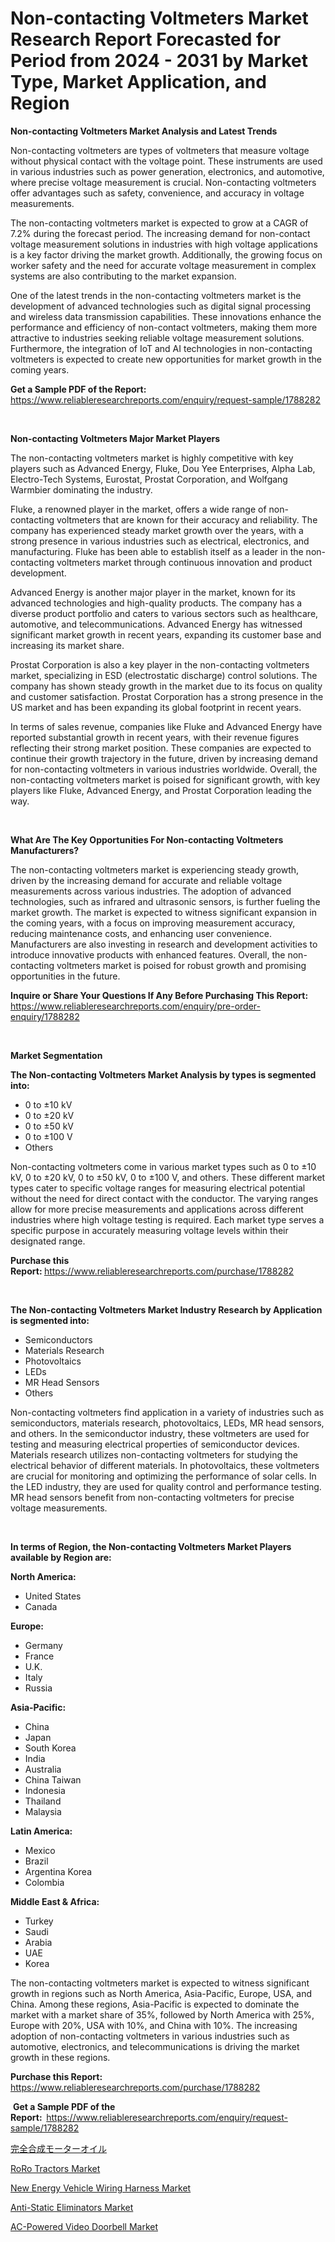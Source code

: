 <p><h1>Non-contacting Voltmeters Market Research Report Forecasted for Period from 2024 -  2031 by Market Type, Market Application, and Region</h1></p><p><strong>Non-contacting Voltmeters Market Analysis and Latest Trends</strong></p>
<p><p>Non-contacting voltmeters are types of voltmeters that measure voltage without physical contact with the voltage point. These instruments are used in various industries such as power generation, electronics, and automotive, where precise voltage measurement is crucial. Non-contacting voltmeters offer advantages such as safety, convenience, and accuracy in voltage measurements.</p><p>The non-contacting voltmeters market is expected to grow at a CAGR of 7.2% during the forecast period. The increasing demand for non-contact voltage measurement solutions in industries with high voltage applications is a key factor driving the market growth. Additionally, the growing focus on worker safety and the need for accurate voltage measurement in complex systems are also contributing to the market expansion.</p><p>One of the latest trends in the non-contacting voltmeters market is the development of advanced technologies such as digital signal processing and wireless data transmission capabilities. These innovations enhance the performance and efficiency of non-contact voltmeters, making them more attractive to industries seeking reliable voltage measurement solutions. Furthermore, the integration of IoT and AI technologies in non-contacting voltmeters is expected to create new opportunities for market growth in the coming years.</p></p>
<p><strong>Get a Sample PDF of the Report:&nbsp;</strong> <a href="https://www.reliableresearchreports.com/enquiry/request-sample/1788282">https://www.reliableresearchreports.com/enquiry/request-sample/1788282</a></p>
<p>&nbsp;</p>
<p><strong>Non-contacting Voltmeters Major Market Players</strong></p>
<p><p>The non-contacting voltmeters market is highly competitive with key players such as Advanced Energy, Fluke, Dou Yee Enterprises, Alpha Lab, Electro-Tech Systems, Eurostat, Prostat Corporation, and Wolfgang Warmbier dominating the industry. </p><p>Fluke, a renowned player in the market, offers a wide range of non-contacting voltmeters that are known for their accuracy and reliability. The company has experienced steady market growth over the years, with a strong presence in various industries such as electrical, electronics, and manufacturing. Fluke has been able to establish itself as a leader in the non-contacting voltmeters market through continuous innovation and product development.</p><p>Advanced Energy is another major player in the market, known for its advanced technologies and high-quality products. The company has a diverse product portfolio and caters to various sectors such as healthcare, automotive, and telecommunications. Advanced Energy has witnessed significant market growth in recent years, expanding its customer base and increasing its market share.</p><p>Prostat Corporation is also a key player in the non-contacting voltmeters market, specializing in ESD (electrostatic discharge) control solutions. The company has shown steady growth in the market due to its focus on quality and customer satisfaction. Prostat Corporation has a strong presence in the US market and has been expanding its global footprint in recent years.</p><p>In terms of sales revenue, companies like Fluke and Advanced Energy have reported substantial growth in recent years, with their revenue figures reflecting their strong market position. These companies are expected to continue their growth trajectory in the future, driven by increasing demand for non-contacting voltmeters in various industries worldwide. Overall, the non-contacting voltmeters market is poised for significant growth, with key players like Fluke, Advanced Energy, and Prostat Corporation leading the way.</p></p>
<p>&nbsp;</p>
<p><strong>What Are The Key Opportunities For Non-contacting Voltmeters Manufacturers?</strong></p>
<p><p>The non-contacting voltmeters market is experiencing steady growth, driven by the increasing demand for accurate and reliable voltage measurements across various industries. The adoption of advanced technologies, such as infrared and ultrasonic sensors, is further fueling the market growth. The market is expected to witness significant expansion in the coming years, with a focus on improving measurement accuracy, reducing maintenance costs, and enhancing user convenience. Manufacturers are also investing in research and development activities to introduce innovative products with enhanced features. Overall, the non-contacting voltmeters market is poised for robust growth and promising opportunities in the future.</p></p>
<p><strong>Inquire or Share Your Questions If Any Before Purchasing This Report:</strong> <a href="https://www.reliableresearchreports.com/enquiry/pre-order-enquiry/1788282">https://www.reliableresearchreports.com/enquiry/pre-order-enquiry/1788282</a></p>
<p>&nbsp;</p>
<p><strong>Market Segmentation</strong></p>
<p><strong>The Non-contacting Voltmeters Market Analysis by types is segmented into:</strong></p>
<p><ul><li>0 to ±10 kV</li><li>0 to ±20 kV</li><li>0 to ±50 kV</li><li>0 to ±100 V</li><li>Others</li></ul></p>
<p><p>Non-contacting voltmeters come in various market types such as 0 to ±10 kV, 0 to ±20 kV, 0 to ±50 kV, 0 to ±100 V, and others. These different market types cater to specific voltage ranges for measuring electrical potential without the need for direct contact with the conductor. The varying ranges allow for more precise measurements and applications across different industries where high voltage testing is required. Each market type serves a specific purpose in accurately measuring voltage levels within their designated range.</p></p>
<p><strong>Purchase this Report:&nbsp;</strong><a href="https://www.reliableresearchreports.com/purchase/1788282">https://www.reliableresearchreports.com/purchase/1788282</a></p>
<p>&nbsp;</p>
<p><strong>The Non-contacting Voltmeters Market Industry Research by Application is segmented into:</strong></p>
<p><ul><li>Semiconductors</li><li>Materials Research</li><li>Photovoltaics</li><li>LEDs</li><li>MR Head Sensors</li><li>Others</li></ul></p>
<p><p>Non-contacting voltmeters find application in a variety of industries such as semiconductors, materials research, photovoltaics, LEDs, MR head sensors, and others. In the semiconductor industry, these voltmeters are used for testing and measuring electrical properties of semiconductor devices. Materials research utilizes non-contacting voltmeters for studying the electrical behavior of different materials. In photovoltaics, these voltmeters are crucial for monitoring and optimizing the performance of solar cells. In the LED industry, they are used for quality control and performance testing. MR head sensors benefit from non-contacting voltmeters for precise voltage measurements.</p></p>
<p>&nbsp;</p>
<p><strong>In terms of Region, the Non-contacting Voltmeters Market Players available by Region are:</strong></p>
<p>
    <p> <strong> North America: </strong>
        <ul>
            <li>United States</li>
            <li>Canada</li>
        </ul>
        </p> 
    <p> <strong> Europe: </strong>
        <ul>
            <li>Germany</li>
            <li>France</li>
            <li>U.K.</li>
            <li>Italy</li>
            <li>Russia</li>
        </ul>
        </p> 
    <p> <strong> Asia-Pacific: </strong>
        <ul>
            <li>China</li>
            <li>Japan</li>
            <li>South Korea</li>
            <li>India</li>
            <li>Australia</li>
            <li>China Taiwan</li>
            <li>Indonesia</li>
            <li>Thailand</li>
            <li>Malaysia</li>
        </ul>
        </p> 
    <p> <strong> Latin America: </strong>
        <ul>
            <li>Mexico</li>
            <li>Brazil</li>
            <li>Argentina Korea</li>
            <li>Colombia</li>
        </ul>
        </p> 
    <p> <strong> Middle East & Africa: </strong>
        <ul>
            <li>Turkey</li>
            <li>Saudi</li>
            <li>Arabia</li>
            <li>UAE</li>
            <li>Korea</li>
        </ul>
    </p>
    </p>
<p><p>The non-contacting voltmeters market is expected to witness significant growth in regions such as North America, Asia-Pacific, Europe, USA, and China. Among these regions, Asia-Pacific is expected to dominate the market with a market share of 35%, followed by North America with 25%, Europe with 20%, USA with 10%, and China with 10%. The increasing adoption of non-contacting voltmeters in various industries such as automotive, electronics, and telecommunications is driving the market growth in these regions.</p></p>
<p><strong>Purchase this Report: </strong><a href="https://www.reliableresearchreports.com/purchase/1788282">https://www.reliableresearchreports.com/purchase/1788282</a></p>
<p>&nbsp;<strong>Get a Sample PDF of the Report:&nbsp;&nbsp;</strong><a href="https://www.reliableresearchreports.com/enquiry/request-sample/1788282">https://www.reliableresearchreports.com/enquiry/request-sample/1788282</a></p>
<p><strong></strong></p>
<p><p><a href="https://github.com/vhemk0794148/Market-Research-Report-List-1/blob/main/571248513280.md">完全合成モーターオイル</a></p><p><a href="https://issuu.com/reportprime-2/docs/roro-tractors-market-size-2030.pptx">RoRo Tractors Market</a></p><p><a href="https://issuu.com/reportprime-2/docs/new-energy-vehicle-wiring-harness-market-size-2030">New Energy Vehicle Wiring Harness Market</a></p><p><a href="https://github.com/nicholepatriciadoylenwnrjr0/Market-Research-Report-List-1/blob/main/anti-static-eliminators-market.md">Anti-Static Eliminators Market</a></p><p><a href="https://github.com/gamblestampleyjenny50m5sl6/Market-Research-Report-List-2/blob/main/ac-powered-video-doorbell-market.md">AC-Powered Video Doorbell Market</a></p></p>